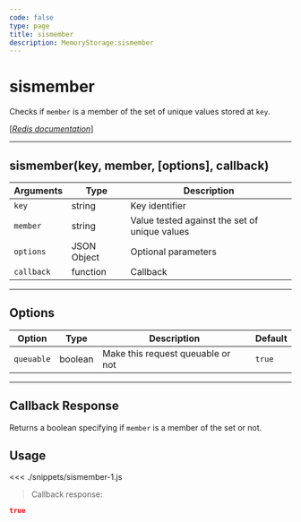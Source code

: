 ```yaml
---
code: false
type: page
title: sismember
description: MemoryStorage:sismember
---
```


# sismember

Checks if `member` is a member of the set of unique values stored at `key`.

[[_Redis documentation_]](https://redis.io/commands/sismember)

---

## sismember(key, member, [options], callback)

| Arguments  | Type        | Description                                   |
| ---------- | ----------- | --------------------------------------------- |
| `key`      | string      | Key identifier                                |
| `member`   | string      | Value tested against the set of unique values |
| `options`  | JSON Object | Optional parameters                           |
| `callback` | function    | Callback                                      |

---

## Options

| Option     | Type    | Description                       | Default |
| ---------- | ------- | --------------------------------- | ------- |
| `queuable` | boolean | Make this request queuable or not | `true`  |

---

## Callback Response

Returns a boolean specifying if `member` is a member of the set or not.

## Usage

<<< ./snippets/sismember-1.js

> Callback response:

```json
true
```
